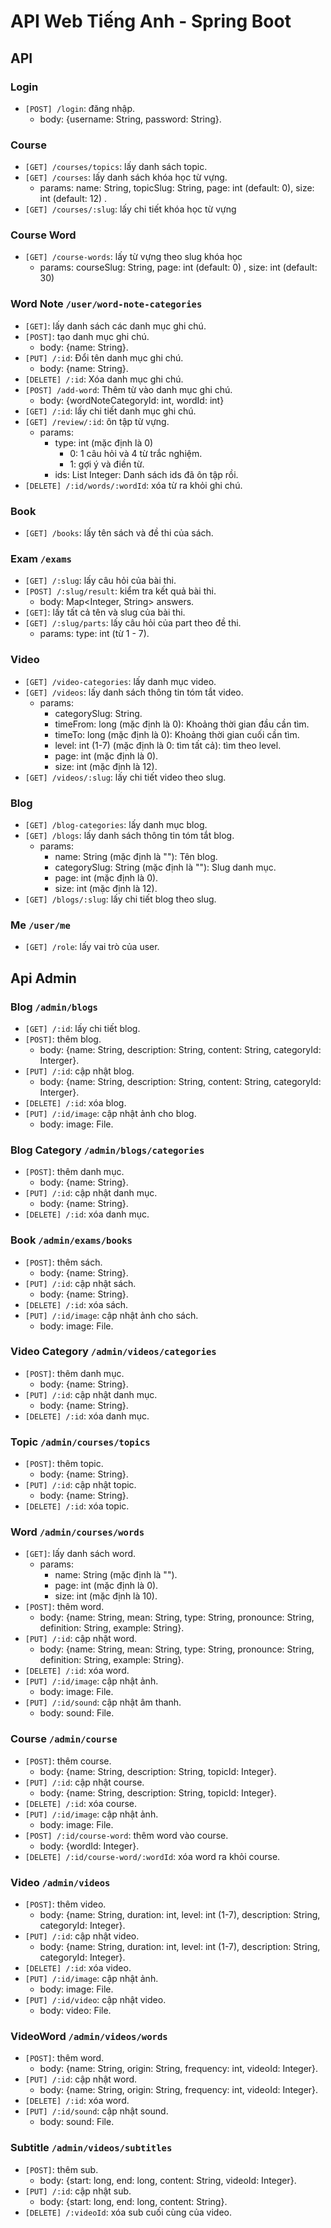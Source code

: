 # API Web Tiếng Anh - Spring Boot

## API

### Login
- `[POST] /login`: đăng nhập.
  - body: {username: String, password: String}.

### Course
- `[GET] /courses/topics`: lấy danh sách topic.
- `[GET] /courses`: lấy danh sách khóa học từ vựng.
  - params: name: String, topicSlug: String, page: int (default: 0), size: int (default: 12) .
- `[GET] /courses/:slug`: lấy chi tiết khóa học từ vựng

### Course Word
- `[GET] /course-words`: lấy từ vựng theo slug khóa học
  - params: courseSlug: String, page: int (default: 0) , size: int (default: 30)

### Word Note `/user/word-note-categories`
- `[GET]`: lấy danh sách các danh mục ghi chú.
- `[POST]`: tạo danh mục ghi chú.
  - body: {name: String}.
- `[PUT] /:id`: Đổi tên danh mục ghi chú.
  - body: {name: String}.
- `[DELETE] /:id`: Xóa danh mục ghi chú.
- `[POST] /add-word`: Thêm từ vào danh mục ghi chú.
  - body: {wordNoteCategoryId: int, wordId: int}
- `[GET] /:id`: lấy chi tiết danh mục ghi chú.
- `[GET] /review/:id`: ôn tập từ vựng.
  - params:
  	- type: int (mặc định là 0)
  		- 0: 1 câu hỏi và 4 từ trắc nghiệm.
  		- 1: gợi ý và điền từ.
  	- ids: List Integer: Danh sách ids đã ôn tập rồi.
- `[DELETE] /:id/words/:wordId`: xóa từ ra khỏi ghi chú.

### Book
- `[GET] /books`: lấy tên sách và đề thi của sách.

### Exam `/exams`
- `[GET] /:slug`: lấy câu hỏi của bài thi.
- `[POST] /:slug/result`: kiểm tra kết quả bài thi.
  - body:  Map<Integer, String> answers.
- `[GET]`: lấy tất cả tên và slug của bài thi.
- `[GET] /:slug/parts`: lấy câu hỏi của part theo đề thi.
  - params: type: int (từ 1 - 7).

### Video
- `[GET] /video-categories`: lấy danh mục video.
- `[GET] /videos`: lấy danh sách thông tin tóm tắt video.
  - params: 
  	- categorySlug: String.
  	- timeFrom: long (mặc định là 0): Khoảng thời gian đầu cần tìm.
  	- timeTo: long (mặc định là 0): Khoảng thời gian cuối cần tìm.
  	- level: int (1-7) (mặc định là 0: tìm tất cả): tìm theo level.
  	- page: int (mặc định là 0).
  	- size: int (mặc định là 12).
- `[GET] /videos/:slug`: lấy chi tiết video theo slug.

### Blog
- `[GET] /blog-categories`: lấy danh mục blog.
- `[GET] /blogs`: lấy danh sách thông tin tóm tắt blog.
  - params: 
  	- name: String (mặc định là ""): Tên blog.
  	- categorySlug: String (mặc định là ""): Slug danh mục.
  	- page: int (mặc định là 0).
  	- size: int (mặc định là 12).
- `[GET] /blogs/:slug`: lấy chi tiết blog theo slug.

### Me `/user/me`
- `[GET] /role`: lấy vai trò của user.

## Api Admin

### Blog `/admin/blogs`
- `[GET] /:id`: lấy chi tiết blog.
- `[POST]`: thêm blog.
  - body: {name: String, description: String, content: String, categoryId: Interger}.
- `[PUT] /:id`: cập nhật blog.
  - body: {name: String, description: String, content: String, categoryId: Interger}.	
- `[DELETE] /:id`: xóa blog.
- `[PUT] /:id/image`: cập nhật ảnh cho blog.
  - body: image: File.

### Blog Category `/admin/blogs/categories`
- `[POST]`: thêm danh mục.
  - body: {name: String}.
- `[PUT] /:id`: cập nhật danh mục.
  - body: {name: String}.
- `[DELETE] /:id`: xóa danh mục.

### Book `/admin/exams/books`
- `[POST]`: thêm sách.
  - body: {name: String}.
- `[PUT] /:id`: cập nhật sách.
  - body: {name: String}.
- `[DELETE] /:id`: xóa sách.
- `[PUT] /:id/image`: cập nhật ảnh cho sách.
  - body: image: File.

### Video Category `/admin/videos/categories`
- `[POST]`: thêm danh mục.
  - body: {name: String}.
- `[PUT] /:id`: cập nhật danh mục.
  - body: {name: String}.
- `[DELETE] /:id`: xóa danh mục.

### Topic `/admin/courses/topics`
- `[POST]`: thêm topic.
  - body: {name: String}.
- `[PUT] /:id`: cập nhật topic.
  - body: {name: String}.
- `[DELETE] /:id`: xóa topic.

### Word `/admin/courses/words`
- `[GET]`: lấy danh sách word.
  - params:
  	- name: String (mặc định là "").
  	- page: int (mặc định là 0).
  	- size: int (mặc định là 10).
- `[POST]`: thêm word.
  - body: {name: String, mean: String, type: String, pronounce: String, definition: String, example: String}.
- `[PUT] /:id`: cập nhật word.
  - body: {name: String, mean: String, type: String, pronounce: String, definition: String, example: String}.
- `[DELETE] /:id`: xóa word.
- `[PUT] /:id/image`: cập nhật ảnh.
  - body: image: File.
- `[PUT] /:id/sound`: cập nhật âm thanh.
  - body: sound: File.

### Course `/admin/course`
- `[POST]`: thêm course.
  - body: {name: String, description: String, topicId: Integer}.
- `[PUT] /:id`: cập nhật course.
  - body: {name: String, description: String, topicId: Integer}.
- `[DELETE] /:id`: xóa course.
- `[PUT] /:id/image`: cập nhật ảnh.
  - body: image: File.
- `[POST] /:id/course-word`: thêm word vào course.
  - body: {wordId: Integer}.
- `[DELETE] /:id/course-word/:wordId`: xóa word ra khỏi course.

### Video `/admin/videos`
- `[POST]`: thêm video.
  - body: {name: String, duration: int, level: int (1-7), description: String, categoryId: Integer}.
- `[PUT] /:id`: cập nhật video.
  - body: {name: String, duration: int, level: int (1-7), description: String, categoryId: Integer}.
- `[DELETE] /:id`: xóa video.
- `[PUT] /:id/image`: cập nhật ảnh.
  - body: image: File.
- `[PUT] /:id/video`: cập nhật video.
  - body: video: File.

### VideoWord `/admin/videos/words`
- `[POST]`: thêm word.
  - body: {name: String, origin: String, frequency: int, videoId: Integer}.
- `[PUT] /:id`: cập nhật word.
  - body: {name: String, origin: String, frequency: int, videoId: Integer}.
- `[DELETE] /:id`: xóa word.
- `[PUT] /:id/sound`: cập nhật sound.
  - body: sound: File.

### Subtitle `/admin/videos/subtitles`
- `[POST]`: thêm sub.
  - body: {start: long, end: long, content: String, videoId: Integer}.
- `[PUT] /:id`: cập nhật sub.
  - body: {start: long, end: long, content: String}.
- `[DELETE] /:videoId`: xóa sub cuối cùng của video.

